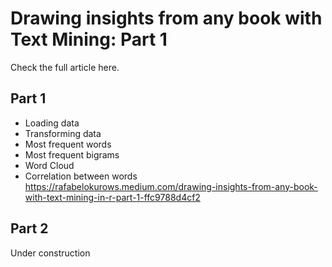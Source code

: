 # Drawing insights from any book with Text Mining: Part 1

Check the full article here.
## Part 1
- Loading data
- Transforming data
- Most frequent words
- Most frequent bigrams
- Word Cloud
- Correlation between words  
https://rafabelokurows.medium.com/drawing-insights-from-any-book-with-text-mining-in-r-part-1-ffc9788d4cf2

## Part 2
Under construction
